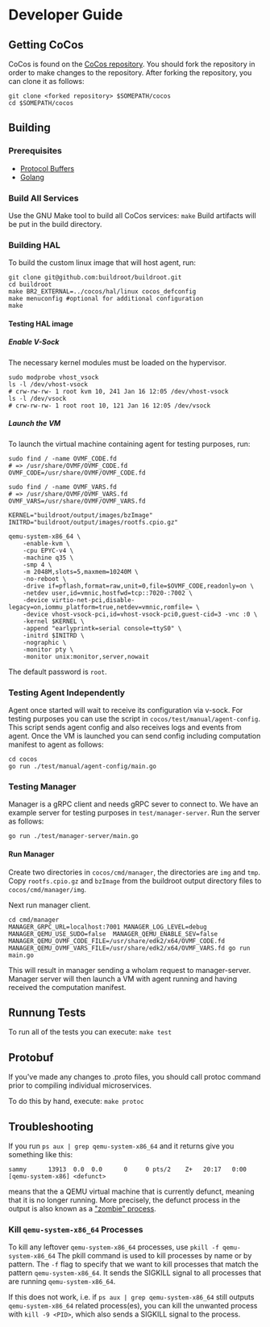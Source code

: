 # Developer Guide

## Getting CoCos
CoCos is found on the [CoCos repository](https://github.com/ultravioletrs/cocos). You should fork the repository in order to make changes to the repository. After forking the repository, you can clone it as follows:

```shell
git clone <forked repository> $SOMEPATH/cocos
cd $SOMEPATH/cocos
```

## Building

### Prerequisites
- [Protocol Buffers](https://grpc.io/docs/languages/go/quickstart/)
- [Golang](https://go.dev/doc/install)

### Build All Services
Use the GNU Make tool to build all CoCos services:
`make`
Build artifacts will be put in the build directory.

### Building HAL
To build the custom linux image that will host agent, run:
```shell
git clone git@github.com:buildroot/buildroot.git
cd buildroot
make BR2_EXTERNAL=../cocos/hal/linux cocos_defconfig
make menuconfig #optional for additional configuration
make
```

#### Testing HAL image

##### Enable V-Sock
The necessary kernel modules must be loaded on the hypervisor.
```shell
sudo modprobe vhost_vsock
ls -l /dev/vhost-vsock
# crw-rw-rw- 1 root kvm 10, 241 Jan 16 12:05 /dev/vhost-vsock
ls -l /dev/vsock
# crw-rw-rw- 1 root root 10, 121 Jan 16 12:05 /dev/vsock
```

##### Launch the VM
To launch the virtual machine containing agent for testing purposes, run:
```shell
sudo find / -name OVMF_CODE.fd
# => /usr/share/OVMF/OVMF_CODE.fd
OVMF_CODE=/usr/share/OVMF/OVMF_CODE.fd

sudo find / -name OVMF_VARS.fd
# => /usr/share/OVMF/OVMF_VARS.fd
OVMF_VARS=/usr/share/OVMF/OVMF_VARS.fd

KERNEL="buildroot/output/images/bzImage"
INITRD="buildroot/output/images/rootfs.cpio.gz"

qemu-system-x86_64 \
    -enable-kvm \
    -cpu EPYC-v4 \
    -machine q35 \
    -smp 4 \
    -m 2048M,slots=5,maxmem=10240M \
    -no-reboot \
    -drive if=pflash,format=raw,unit=0,file=$OVMF_CODE,readonly=on \
    -netdev user,id=vmnic,hostfwd=tcp::7020-:7002 \
    -device virtio-net-pci,disable-legacy=on,iommu_platform=true,netdev=vmnic,romfile= \
    -device vhost-vsock-pci,id=vhost-vsock-pci0,guest-cid=3 -vnc :0 \
    -kernel $KERNEL \
    -append "earlyprintk=serial console=ttyS0" \
    -initrd $INITRD \
    -nographic \
    -monitor pty \
    -monitor unix:monitor,server,nowait
```

The default password is `root`.

### Testing Agent Independently
Agent once started will wait to receive its configuration via v-sock. For testing purposes you can use the script in `cocos/test/manual/agent-config`. This script sends agent config and also receives logs and events from agent. Once the VM is launched you can send config including computation manifest to agent as follows:
```shell
cd cocos
go run ./test/manual/agent-config/main.go
```

### Testing Manager
Manager is a gRPC client and needs gRPC sever to connect to. We have an example server for testing purposes in `test/manager-server`. Run the server as follows:

`go run ./test/manager-server/main.go`

#### Run Manager
Create two directories in `cocos/cmd/manager`, the directories are `img` and `tmp`.
Copy `rootfs.cpio.gz` and `bzImage` from the buildroot output directory files to `cocos/cmd/manager/img`.

Next run manager client.
```shell
cd cmd/manager
MANAGER_GRPC_URL=localhost:7001 MANAGER_LOG_LEVEL=debug MANAGER_QEMU_USE_SUDO=false  MANAGER_QEMU_ENABLE_SEV=false MANAGER_QEMU_OVMF_CODE_FILE=/usr/share/edk2/x64/OVMF_CODE.fd MANAGER_QEMU_OVMF_VARS_FILE=/usr/share/edk2/x64/OVMF_VARS.fd go run main.go
```

This will result in manager sending a whoIam request to manager-server. Manager server will then launch a VM with agent running and having received the computation manifest.

## Runnung Tests
To run all of the tests you can execute:
`make test`

## Protobuf
If you've made any changes to .proto files, you should call protoc command prior to compiling individual microservices.

To do this by hand, execute:
`make protoc`

## Troubleshooting
If you run `ps aux | grep qemu-system-x86_64` and it returns give you something like this:
```shell
sammy      13913  0.0  0.0      0     0 pts/2    Z+   20:17   0:00 [qemu-system-x86] <defunct>
```

means that the a QEMU virtual machine that is currently defunct, meaning that it is no longer running. More precisely, the defunct process in the output is also known as a ["zombie" process](https://en.wikipedia.org/wiki/Zombie_process).

### Kill `qemu-system-x86_64` Processes
To kill any leftover `qemu-system-x86_64` processes, use
`pkill -f qemu-system-x86_64`
The pkill command is used to kill processes by name or by pattern. The `-f` flag to specify that we want to kill processes that match the pattern `qemu-system-x86_64`. It sends the SIGKILL signal to all processes that are running `qemu-system-x86_64`.

If this does not work, i.e. if `ps aux | grep qemu-system-x86_64` still outputs `qemu-system-x86_64` related process(es), you can kill the unwanted process with `kill -9 <PID>`, which also sends a SIGKILL signal to the process.


